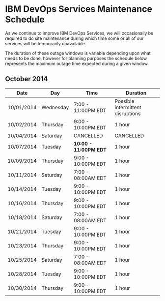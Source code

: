 # IBM DevOps Services Maintenance Schedule

As we continue to improve IBM DevOps Services, we will occasionally be required to do site maintenance during which time some or all of our services will be temporarily unavailable.

The duration of these outage windows is variable depending upon what needs to be done,  however for planning purposes the schedule below represents the maximum outage time expected during a given window.


## October 2014

| Date       | Day      | Time                | Duration |
|------------|----------|---------------------|----------|
| 10/01/2014 | Wednesday | 7:00 - 11:00PM EDT  | Possible intermittent disruptions   |
| 10/02/2014 | Thursday | 9:00 - 10:00PM EDT  | 1 hour   |
| 10/04/2014 | Saturday | CANCELLED  | CANCELLED   |
| 10/07/2014 | Tuesday  | **10:00 - 11:00PM EDT**  | 1 hour   |
| 10/09/2014 | Thursday | 9:00 - 10:00PM EDT  | 1 hour   |
| 10/11/2014 | Saturday | 7:00 - 08:00AM EDT  | 1 hour   |
| 10/14/2014 | Tuesday  | 9:00 - 10:00PM EDT  | 1 hour   |
| 10/16/2014 | Thursday | 9:00 - 10:00PM EDT  | 1 hour   |
| 10/18/2014 | Saturday | 7:00 - 08:00AM EDT  | 1 hour   |
| 10/21/2014 | Tuesday  | 9:00 - 10:00PM EDT  | 1 hour   |
| 10/23/2014 | Thursday | 9:00 - 10:00PM EDT  | 1 hour   |
| 10/25/2014 | Saturday | 7:00 - 08:00AM EDT  | 1 hour   |
| 10/28/2014 | Tuesday  | 9:00 - 10:00PM EDT  | 1 hour   |
| 10/30/2014 | Thursday | 9:00 - 10:00PM EDT  | 1 hour   |

